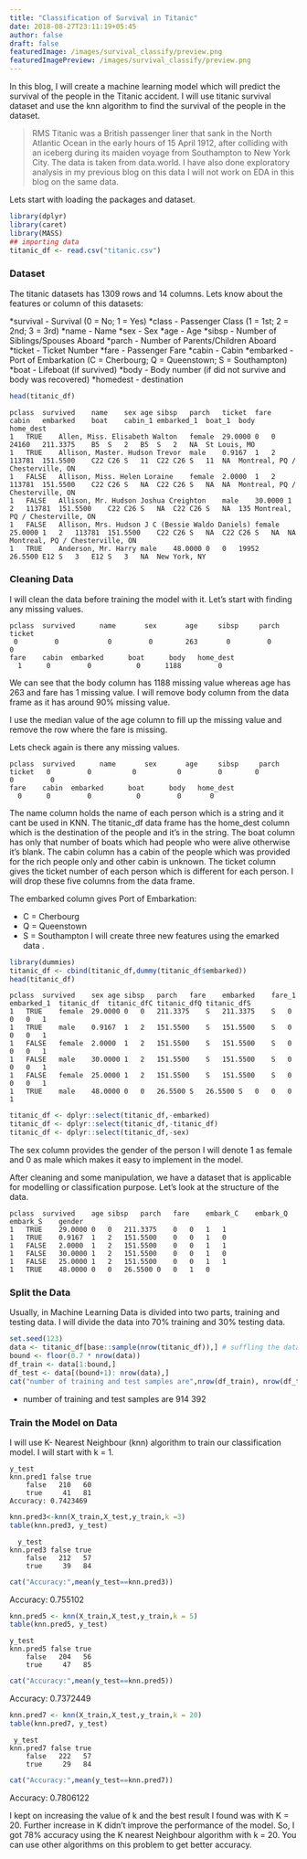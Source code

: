 ```yaml
---
title: "Classification of Survival in Titanic"
date: 2018-08-27T23:11:19+05:45
author: false
draft: false
featuredImage: /images/survival_classify/preview.png
featuredImagePreview: /images/survival_classify/preview.png
---
```


In this blog, I will create a machine learning model which will predict the survival of the people in the Titanic accident. I will use titanic survival dataset and use the knn algorithm to find the survival of the people in the dataset.



> RMS Titanic was a British passenger liner that sank in the North Atlantic Ocean in the early hours of 15 April 1912, after colliding with an iceberg during its maiden voyage from Southampton to New York City. The data is taken from data.world. I have also done exploratory analysis in my previous blog on this data I will not work on EDA in this blog on the same data.

Lets start with loading the packages and dataset.

```R
library(dplyr)
library(caret)
library(MASS)
## importing data
titanic_df <- read.csv("titanic.csv")
```

### Dataset

The titanic datasets has 1309 rows and 14 columns. Lets know about the features or column of this datasets:

*survival - Survival (0 = No; 1 = Yes)
*class - Passenger Class (1 = 1st; 2 = 2nd; 3 = 3rd)
*name - Name
*sex - Sex
*age - Age
*sibsp - Number of Siblings/Spouses Aboard
*parch - Number of Parents/Children Aboard
*ticket - Ticket Number
*fare - Passenger Fare
*cabin - Cabin
*embarked - Port of Embarkation (C = Cherbourg; Q = Queenstown; S = Southampton)
*boat - Lifeboat (if survived)
*body - Body number (if did not survive and body was recovered)
*homedest - destination

```R
head(titanic_df)
```

```
pclass	survived	name	sex	age	sibsp	parch	ticket	fare	cabin	embarked	boat	cabin_1	embarked_1	boat_1	body	home_dest
1	TRUE	Allen, Miss. Elisabeth Walton	female	29.0000	0	0	24160	211.3375	B5	S	2	B5	S	2	NA	St Louis, MO
1	TRUE	Allison, Master. Hudson Trevor	male	0.9167	1	2	113781	151.5500	C22 C26	S	11	C22 C26	S	11	NA	Montreal, PQ / Chesterville, ON
1	FALSE	Allison, Miss. Helen Loraine	female	2.0000	1	2	113781	151.5500	C22 C26	S	NA	C22 C26	S	NA	NA	Montreal, PQ / Chesterville, ON
1	FALSE	Allison, Mr. Hudson Joshua Creighton	male	30.0000	1	2	113781	151.5500	C22 C26	S	NA	C22 C26	S	NA	135	Montreal, PQ / Chesterville, ON
1	FALSE	Allison, Mrs. Hudson J C (Bessie Waldo Daniels)	female	25.0000	1	2	113781	151.5500	C22 C26	S	NA	C22 C26	S	NA	NA	Montreal, PQ / Chesterville, ON
1	TRUE	Anderson, Mr. Harry	male	48.0000	0	0	19952	26.5500	E12	S	3	E12	S	3	NA	New York, NY
```

### Cleaning Data

I will clean the data before training the model with it. Let’s start with finding any missing values.


```
pclass  survived      name       sex       age     sibsp     parch    ticket  
 0         0            0         0        263       0         0         0          
fare    cabin  embarked      boat      body   home_dest 
  1      0         0           0      1188         0
```

We can see that the body column has 1188 missing value whereas age has 263 and fare has 1 missing value. I will remove body column from the data frame as it has around 90% missing value.

I use the median value of the age column to fill up the missing value and remove the row where the fare is missing.

Lets check again is there any missing values.

```
pclass  survived      name       sex       age     sibsp     parch    ticket   0         0          0          0         0        0         0         0          
fare    cabin  embarked      boat      body   home_dest 
  0      0         0           0         0       0
```

The name column holds the name of each person which is a string and it cant be used in KNN. The titanic_df data frame has the home_dest column which is the destination of the people and it’s in the string. The boat column has only that number of boats which had people who were alive otherwise it’s blank. The cabin column has a cabin of the people which was provided for the rich people only and other cabin is unknown. The ticket column gives the ticket number of each person which is different for each person. I will drop these five columns from the data frame.

The embarked column gives Port of Embarkation:

* C = Cherbourg
* Q = Queenstown
* S = Southampton I will create three new features using the emarked data .

```R
library(dummies)
titanic_df <- cbind(titanic_df,dummy(titanic_df$embarked))
head(titanic_df)
```

```
pclass	survived	sex	age	sibsp	parch	fare	embarked	fare_1	embarked_1	titanic_df	titanic_dfC	titanic_dfQ	titanic_dfS
1	TRUE	female	29.0000	0	0	211.3375	S	211.3375	S	0	0	0	1
1	TRUE	male	0.9167	1	2	151.5500	S	151.5500	S	0	0	0	1
1	FALSE	female	2.0000	1	2	151.5500	S	151.5500	S	0	0	0	1
1	FALSE	male	30.0000	1	2	151.5500	S	151.5500	S	0	0	0	1
1	FALSE	female	25.0000	1	2	151.5500	S	151.5500	S	0	0	0	1
1	TRUE	male	48.0000	0	0	26.5500	S	26.5500	S	0	0	0	1
```

```R
titanic_df <- dplyr::select(titanic_df,-embarked)
titanic_df <- dplyr::select(titanic_df,-titanic_df)
titanic_df <- dplyr::select(titanic_df,-sex)
```

The sex column provides the gender of the person I will denote 1 as female and 0 as male which makes it easy to implement in the model.

After cleaning and some manipulation, we have a dataset that is applicable for modelling or classification purpose. Let’s look at the structure of the data.

```
pclass	survived	age	sibsp	parch	fare	embark_C	embark_Q	embark_S	gender
1	TRUE	29.0000	0	0	211.3375	0	0	1	1
1	TRUE	0.9167	1	2	151.5500	0	0	1	0
1	FALSE	2.0000	1	2	151.5500	0	0	1	1
1	FALSE	30.0000	1	2	151.5500	0	0	1	0
1	FALSE	25.0000	1	2	151.5500	0	0	1	1
1	TRUE	48.0000	0	0	26.5500	0	0	1	0
```

### Split the Data

Usually, in Machine Learning Data is divided into two parts, training and testing data. I will divide the data into 70% training and 30% testing data.

```R
set.seed(123)
data <- titanic_df[base::sample(nrow(titanic_df)),] # suffling the data
bound <- floor(0.7 * nrow(data))
df_train <- data[1:bound,]
df_test <- data[(bound+1): nrow(data),]
cat("number of training and test samples are",nrow(df_train), nrow(df_test))
```

* number of training and test samples are 914 392

### Train the Model on Data

I will use K- Nearest Neighbour (knn) algorithm to train our classification model. I will start with k = 1.

```
y_test
knn.pred1 false true
    false   210   60
    true     41   81
Accuracy: 0.7423469
```

```R
knn.pred3<-knn(X_train,X_test,y_train,k =3)
table(knn.pred3, y_test)
```

```
  y_test
knn.pred3 false true
    false   212   57
    true     39   84
```

```R
cat("Accuracy:",mean(y_test==knn.pred3))
```


Accuracy: 0.755102

```R
knn.pred5 <- knn(X_train,X_test,y_train,k = 5)
table(knn.pred5, y_test)
```

```
y_test
knn.pred5 false true
    false   204   56
    true     47   85
```

```R
cat("Accuracy:",mean(y_test==knn.pred5))
```

Accuracy: 0.7372449

```R
knn.pred7 <- knn(X_train,X_test,y_train,k = 20)
table(knn.pred7, y_test)
```

```
 y_test
knn.pred7 false true
    false   222   57
    true     29   84
```
```R
cat("Accuracy:",mean(y_test==knn.pred7))
```

Accuracy: 0.7806122

I kept on increasing the value of k and the best result I found was with K = 20. Further increase in K didn’t improve the performance of the model. So, I got 78% accuracy using the K nearest Neighbour algorithm with k = 20. You can use other algorithms on this problem to get better accuracy.